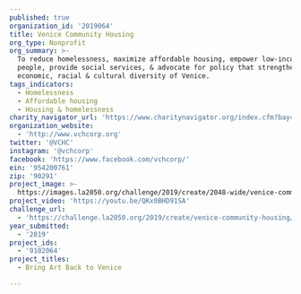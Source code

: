 ```yaml
---
published: true
organization_id: '2019064'
title: Venice Community Housing
org_type: Nonprofit
org_summary: >-
  To reduce homelessness, maximize affordable housing, empower low-income
  people, provide social services, & advocate for policy that strengthens the
  economic, racial & cultural diversity of Venice.
tags_indicators:
  - Homelessness
  - Affordable housing
  - Housing & homelessness
charity_navigator_url: 'https://www.charitynavigator.org/index.cfm?bay=search.profile&ein=954200761'
organization_website:
  - 'http://www.vchcorp.org'
twitter: '@VCHC'
instagram: '@vchcorp'
facebook: 'https://www.facebook.com/vchcorp/'
ein: '954200761'
zip: '90291'
project_image: >-
  https://images.la2050.org/challenge/2019/create/2048-wide/venice-community-housing.jpg
project_video: 'https://youtu.be/QKx0BHD91SA'
challenge_url:
  - 'https://challenge.la2050.org/2019/create/venice-community-housing/'
year_submitted:
  - '2019'
project_ids:
  - '9102064'
project_titles:
  - Bring Art Back to Venice

---
```

